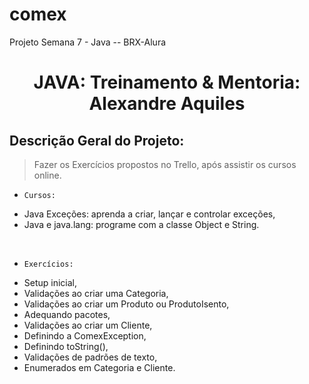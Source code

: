 # comex
Projeto Semana 7 - Java -- BRX-Alura
<h1 align="center"> JAVA: Treinamento & Mentoria: Alexandre Aquiles</h1>

##   Descrição Geral do Projeto:

> Fazer os Exercícios propostos no Trello, após assistir os cursos online.<br>

- `Cursos:`<br>
* Java Exceções: aprenda a criar, lançar e controlar exceções,<br> 
* Java e java.lang: programe com a classe Object e String.<br>
<br>

- `Exercícios:`<br>
* Setup inicial,<br> 
* Validações ao criar uma Categoria,<br>
* Validações ao criar um Produto ou ProdutoIsento,<br>
* Adequando pacotes,<br>
* Validações ao criar um Cliente,<br>
* Definindo a ComexException,<br>
* Definindo toString(),<br>
* Validações de padrões de texto,<br>
* Enumerados em Categoria e Cliente.<br>